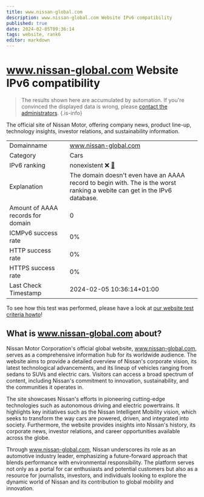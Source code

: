 ```yaml
---
title: www.nissan-global.com
description: www.nissan-global.com Website IPv6 compatibility
published: true
date: 2024-02-05T09:36:14
tags: website, rank6
editor: markdown
---
```


# www.nissan-global.com Website IPv6 compatibility

> The results shown here are accumulated by automation. If you're convinced the displayed data is wrong, please [contact the administrators](/howto/chat). 
{.is-info}

The official site of Nissan Motor, offering company news, product line-up, technology insights, investor relations, and sustainability information.


|   |   |
| - | - |
| Domainname | www.nissan-global.com
| Category | Cars |
| IPv6 ranking | nonexistent :x: [🔗](/howto/ranking) |
| Explanation | The domain doesn't even have an AAAA record to begin with. The is the worst ranking a webite can get in the IPv6 database. |
| Amount of AAAA records for domain | 0 |
| ICMPv6 success rate | 0%|
| HTTP success rate | 0% |
| HTTPS success rate | 0% |
| Last Check Timestamp | 2024-02-05 10:36:14+01:00 |

To see how this test was performed, please have a look at [our website test criteria howto](/howto/testcriteria/website)!


## What is www.nissan-global.com about?
Nissan Motor Corporation's official global website, www.nissan-global.com, serves as a comprehensive information hub for its worldwide audience. The website aims to provide a detailed overview of Nissan's corporate vision, its latest technological advancements, and its lineup of vehicles ranging from sedans to SUVs and electric cars. Visitors can access a broad spectrum of content, including Nissan's commitment to innovation, sustainability, and the communities it operates in.

The site showcases Nissan's efforts in pioneering cutting-edge technologies such as autonomous driving and electric powertrains. It highlights key initiatives such as the Nissan Intelligent Mobility vision, which seeks to transform the way cars are powered, driven, and integrated into society. Furthermore, the website provides insights into Nissan's history, its corporate news, investor relations, and career opportunities available across the globe.

Through www.nissan-global.com, Nissan underscores its role as an automotive industry leader, emphasizing a future-forward approach that blends performance with environmental responsibility. The platform serves not only as a portal for car enthusiasts and potential customers but also as a resource for journalists, investors, and individuals looking to explore the dynamic world of Nissan and its contribution to global mobility and innovation.


